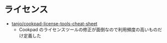# ライセンス

- [tanjo/cookpad\-license\-tools\-cheat\-sheet](https://github.com/tanjo/cookpad-license-tools-cheat-sheet)
  - Cookpad のライセンスツールの修正が面倒なので利用頻度の高いものだけ定義した

